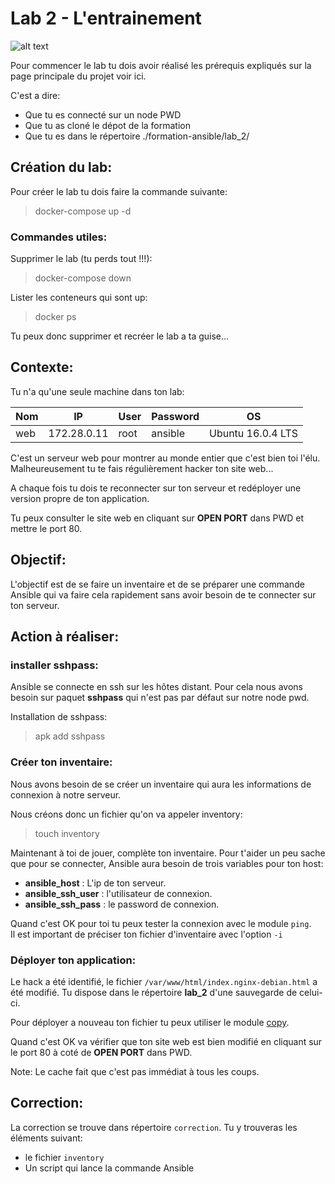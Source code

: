 # Lab 2 - L'entrainement
![alt text](https://media.giphy.com/media/26BRzQS5HXcEWM7du/giphy.gif "Ansible ?")

Pour commencer le lab tu dois avoir réalisé les prérequis expliqués sur la page principale du projet voir ici.

C'est a dire:
- Que tu es connecté sur un node PWD
- Que tu as cloné le dépot de la formation
- Que tu es dans le répertoire ./formation-ansible/lab_2/

## Création du lab:
Pour créer le lab tu dois faire la commande suivante:
>docker-compose up -d
### Commandes utiles:
Supprimer le lab (tu perds tout !!!):
>docker-compose down  

Lister les conteneurs qui sont up:
>docker ps

Tu peux donc supprimer et recréer le lab a ta guise...

## Contexte:

Tu n'a qu'une seule machine dans ton lab:  

| **Nom** | **IP** | **User** | **Password** | **OS** |
| --- | --- | --- | --- | --- |
| web | 172.28.0.11 | root | ansible | Ubuntu 16.0.4 LTS | 

C'est un serveur web pour montrer au monde entier que c'est bien toi l'élu. Malheureusement tu te fais régulièrement hacker ton site web...

A chaque fois tu dois te reconnecter sur ton serveur et redéployer une version propre de ton application.

Tu peux consulter le site web en cliquant sur **OPEN PORT** dans PWD et mettre le port 80.

## Objectif:

L'objectif est de se faire un inventaire et de se préparer une commande Ansible qui va faire cela rapidement sans avoir besoin de te connecter sur ton serveur.

## Action à réaliser:
### installer sshpass:
Ansible se connecte en ssh sur les hôtes distant. Pour cela nous avons besoin sur paquet **sshpass** qui n'est pas par défaut sur notre node pwd.

Installation de sshpass:
> apk add sshpass

### Créer ton inventaire:
Nous avons besoin de se créer un inventaire qui aura les informations de connexion à notre serveur.

Nous créons donc un fichier qu'on va appeler inventory:
>touch inventory

Maintenant à toi de jouer, complète ton inventaire. Pour t'aider un peu sache que pour se connecter, Ansible aura besoin de trois variables pour ton host:
- **ansible_host** : L'ip de ton serveur.
- **ansible_ssh_user** : l'utilisateur de connexion.
- **ansible_ssh_pass** : le password de connexion.

Quand c'est OK pour toi tu peux tester la connexion avec le module `ping`.  
Il est important de préciser ton fichier d'inventaire avec l'option `-i`

### Déployer ton application:

Le hack a été identifié, le fichier `/var/www/html/index.nginx-debian.html` a été modifié.
Tu dispose dans le répertoire **lab_2** d'une sauvegarde de celui-ci. 

Pour déployer a nouveau ton fichier tu peux utiliser le module [copy](https://docs.ansible.com/ansible/latest/modules/file_module.html).

Quand c'est OK va vérifier que ton site web est bien modifié en cliquant sur le port 80 à coté de **OPEN PORT** dans PWD.  

Note: Le cache fait que c'est pas immédiat à tous les coups.

## Correction:

La correction se trouve dans répertoire `correction`. Tu y trouveras les éléments suivant:
- le fichier `inventory`
- Un script qui lance la commande Ansible

